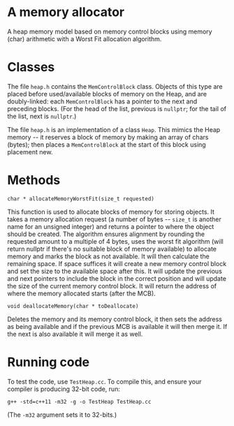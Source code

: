 # A memory allocator

A heap memory model based on memory control blocks using memory (char) arithmetic with a Worst Fit allocation algorithm.

# Classes

The file `heap.h` contains the `MemControlBlock` class.  Objects of this type are placed before used/available blocks of memory on the Heap, and are doubly-linked: each `MemControlBlock` has a pointer to the next and preceding blocks.  (For the head of the list, previous is `nullptr`; for the tail of the list, next is `nullptr`.)

The file `heap.h` is an implementation of a class `Heap`.  This mimics the Heap memory -- it reserves a block of memory by making an array of chars (bytes); then places a `MemControlBlock` at the start of this block using placement new.

# Methods

`char * allocateMemoryWorstFit(size_t requested)`  

This function is used to allocate blocks of memory for storing objects.  It takes a memory allocation request (a number of bytes -- `size_t` is another name for an unsigned integer) and returns a pointer to where the object should be created. The algorithm ensures alignment by rounding the requested amount to a multiple of 4 bytes, uses the worst fit algorithm (will return nullptr if there's no suitable block of memory available) to allocate memory and marks the block as not available. It will then calculate the remaining space. If space suffices it will create a new memory control block and set the size to the available space after this. It will update the previous and next pointers to include the block in the correct position and will update the size of the current memory control block. It will return the address of where the memory allocated starts (after the MCB).

`void deallocateMemory(char * toDeallocate)`

Deletes the memory and its memory control block, it then sets the address as being available and if the previous MCB is available it will then merge it. If the next is also available it will merge it as well.

# Running code

To test the code, use `TestHeap.cc`.  To compile this, and ensure your compiler is producing 32-bit code, run:

`g++ -std=c++11 -m32 -g -o TestHeap TestHeap.cc`

(The `-m32` argument sets it to 32-bits.)
